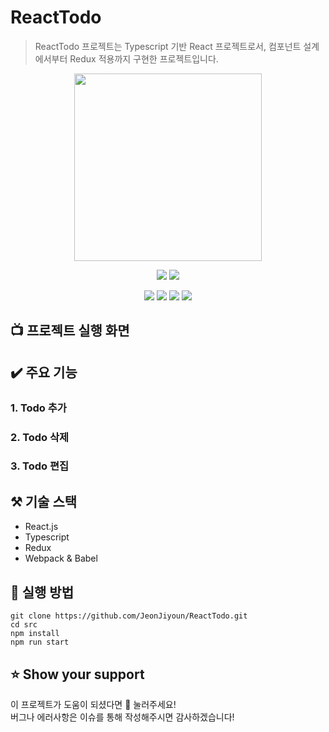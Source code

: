 # ReactTodo
> ReactTodo 프로젝트는 Typescript 기반 React 프로젝트로서, 컴포넌트 설계에서부터 Redux 적용까지 구현한 프로젝트입니다.
<div align="center">
  <img src="https://user-images.githubusercontent.com/60457112/105579903-aa7d9300-5dcc-11eb-960a-65a10e123ae1.jpg" width="300px" height="300px"/>
  <p align="center">
  <img src="https://img.shields.io/badge/javascript-ES6+-yellow?logo=javascript"/>
  <img src="https://img.shields.io/badge/typescript-v4.0.5-blue?logo=typescript"/>
  </P>
  <p align="center">
    <img src="https://img.shields.io/badge/react-17.0.1-1cf?logo=react"/>
    <img src="https://img.shields.io/badge/redux-4.0.5-purple?logo=redux"/>
    <img src="https://img.shields.io/badge/Webpack-v4.44.1-%238DD6F9?logo=webpack"/>
    <img src="https://img.shields.io/badge/Babel-v7.12.1-%23F9DC3E?logo=Babel"/>
  </p>
</div>

## 📺 프로젝트 실행 화면

## ✔️ 주요 기능
### 1. Todo 추가
### 2. Todo 삭제
### 3. Todo 편집

## ⚒️ 기술 스택
- React.js
- Typescript
- Redux
- Webpack & Babel

## 📖 실행 방법
```
git clone https://github.com/JeonJiyoun/ReactTodo.git
cd src
npm install
npm run start
```

## ⭐ Show your support
이 프로젝트가 도움이 되셨다면 🌟 눌러주세요!  
버그나 에러사항은 이슈를 통해 작성해주시면 감사하겠습니다!
